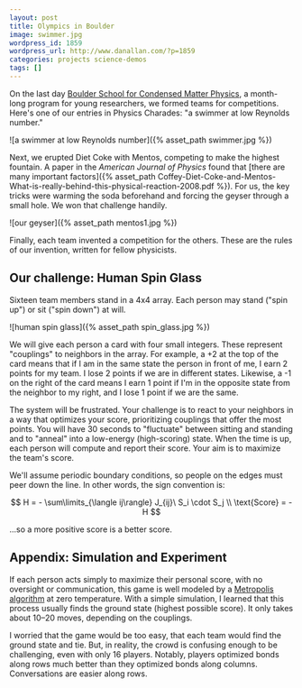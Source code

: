 ```yaml
---
layout: post
title: Olympics in Boulder
image: swimmer.jpg
wordpress_id: 1859
wordpress_url: http://www.danallan.com/?p=1859
categories: projects science-demos
tags: []
---
```

On the last day [Boulder School for Condensed Matter Physics](http://boulder.research.yale.edu/Boulder-2012/index.html), a month-long program for young researchers, we formed teams for competitions. Here's one of our entries in Physics Charades: "a swimmer at low Reynolds number."

![a swimmer at low Reynolds number]({% asset_path swimmer.jpg %})

Next, we erupted Diet Coke with Mentos, competing to make the highest fountain. A paper in the _American Journal of Physics_ found that [there are many important factors]({% asset_path Coffey-Diet-Coke-and-Mentos-What-is-really-behind-this-physical-reaction-2008.pdf %}). For us, the key tricks were warming the soda beforehand and forcing the geyser through a small hole. We won that challenge handily.

![our geyser]({% asset_path mentos1.jpg %})

Finally, each team invented a competition for the others. These are the rules of our invention, written for fellow physicists.

## Our challenge: Human Spin Glass

Sixteen team members stand in a 4x4 array. Each person may stand ("spin up") or sit ("spin down") at will.

![human spin glass]({% asset_path spin_glass.jpg %})

We will give each person a card with four small integers. These represent "couplings" to neighbors in the array. For example, a +2 at the top of the card means that if I am in the same state the person in front of me, I earn 2 points for my team. I lose 2 points if we are in different states. Likewise, a -1 on the right of the card means I earn 1 point if I'm in the opposite state from the neighbor to my right, and I lose 1 point if we are the same.

The system will be frustrated. Your challenge is to react to your neighbors in a way that optimizes your score, prioritizing couplings that offer the most points. You will have 30 seconds to "fluctuate" between sitting and standing and to "anneal" into a low-energy (high-scoring) state. When the time is up, each person will compute and report their score. Your aim is to maximize the team's score.

We'll assume periodic boundary conditions, so people on the edges must peer down the line. In other words, the sign convention is: 

$$ H = - \sum\limits_{\langle ij\rangle} J_{ij}\ S_i \cdot S_j \\ \text{Score} = -H $$ 

 ...so a more positive score is a better score.

## Appendix: Simulation and Experiment

If each person acts simply to maximize their personal score, with no oversight or communication, this game is well modeled by a [Metropolis algorithm](http://en.wikipedia.org/wiki/Metropolis%E2%80%93Hastings_algorithm) at zero temperature. With a simple simulation, I learned that this process usually finds the ground state (highest possible score). It only takes about 10–20 moves, depending on the couplings.

I worried that the game would be too easy, that each team would find the ground state and tie. But, in reality, the crowd is confusing enough to be challenging, even with only 16 players. Notably, players optimized bonds along rows much better than they optimized bonds along columns. Conversations are easier along rows.
